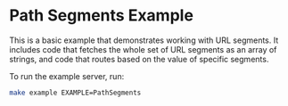 # Path Segments Example

This is a basic example that demonstrates working with URL segments. It includes
code that fetches the whole set of URL segments as an array of strings, and code
that routes based on the value of specific segments.

To run the example server, run:

```bash
make example EXAMPLE=PathSegments
```
